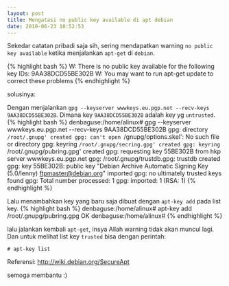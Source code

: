 ```yaml
--- 
layout: post
title: Mengatasi no public key available di apt debian
date: 2010-06-23 10:52:53
---
```


Sekedar catatan pribadi saja sih, sering mendapatkan warning `no public key available` ketika menjalankan `apt-get` di `debian`.

{% highlight bash %}
W: There is no public key available for the following key IDs:
9AA38DCD55BE302B
W: You may want to run apt-get update to correct these problems
{% endhighlight %}


solusinya:

Dengan menjalankan `gpg --keyserver wwwkeys.eu.pgp.net --recv-keys 9AA38DCD55BE302B`. Dimana key `9AA38DCD55BE302B` adalah key yg `untrusted`.
{% highlight bash %}
denbaguse:/home/alinux# gpg --keyserver wwwkeys.eu.pgp.net --recv-keys 9AA38DCD55BE302B
gpg: directory `/root/.gnupg' created
gpg: can't open `/gnupg/options.skel': No such file or directory
gpg: keyring `/root/.gnupg/secring.gpg' created
gpg: keyring `/root/.gnupg/pubring.gpg' created
gpg: requesting key 55BE302B from hkp server wwwkeys.eu.pgp.net
gpg: /root/.gnupg/trustdb.gpg: trustdb created
gpg: key 55BE302B: public key "Debian Archive Automatic Signing Key (5.0/lenny) <ftpmaster@debian.org>" imported
gpg: no ultimately trusted keys found
gpg: Total number processed: 1
gpg:               imported: 1  (RSA: 1)
{% endhighlight %}


Lalu menambahkan key yang baru saja dibuat dengan `apt-key add` pada list key.
{% highlight bash %}
denbaguse:/home/alinux# apt-key add /root/.gnupg/pubring.gpg
OK
denbaguse:/home/alinux#
{% endhighlight %}

lalu jalankan kembali `apt-get`, insya Allah warning tidak akan muncul lagi. Dan untuk melihat list key `trusted` bisa dengan perintah:

`# apt-key list`

Referensi:
<a href="http://wiki.debian.org/SecureApt" target="_new">http://wiki.debian.org/SecureApt</a>

semoga membantu :)

